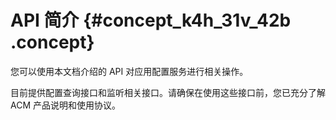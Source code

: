 # API 简介 {#concept_k4h_31v_42b .concept}

您可以使用本文档介绍的 API 对应用配置服务进行相关操作。

目前提供配置查询接口和监听相关接口。请确保在使用这些接口前，您已充分了解 ACM 产品说明和使用协议。

